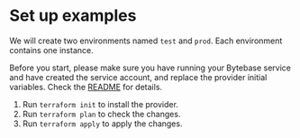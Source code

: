 # Set up examples

We will create two environments named `test` and `prod`. Each environment contains one instance.

Before you start, please make sure you have running your Bytebase service and have created the service account, and replace the provider initial variables. Check the [README](../README.md) for details.

1. Run `terraform init` to install the provider.
1. Run `terraform plan` to check the changes.
1. Run `terraform apply` to apply the changes.
